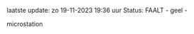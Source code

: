 laatste update: 
zo 19-11-2023 19:36   uur 
Status: FAALT - geel - 
<div class="service Y">microstation</div>